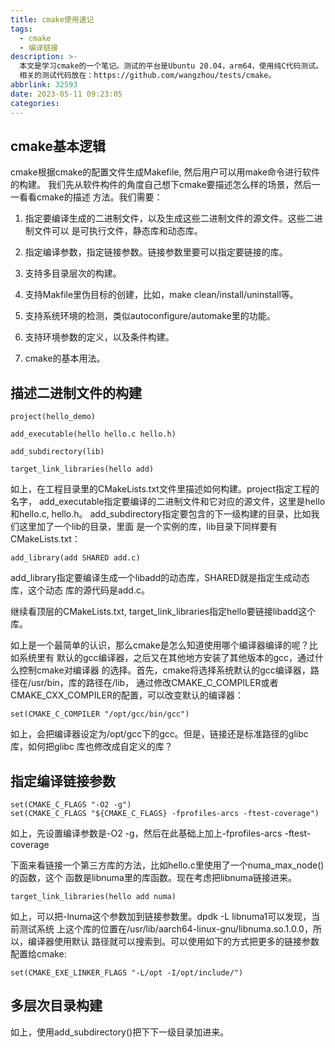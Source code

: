 ```yaml
---
title: cmake使用速记
tags:
  - cmake
  - 编译链接
description: >-
  本文是学习cmake的一个笔记。测试的平台是Ubuntu 20.04，arm64，使用纯C代码测试。
  相关的测试代码放在：https://github.com/wangzhou/tests/cmake。
abbrlink: 32593
date: 2023-05-11 09:23:05
categories:
---
```



cmake基本逻辑
-------------

cmake根据cmake的配置文件生成Makefile, 然后用户可以用make命令进行软件的构建。
我们先从软件构件的角度自己想下cmake要描述怎么样的场景，然后一一看看cmake的描述
方法。我们需要：

1. 指定要编译生成的二进制文件，以及生成这些二进制文件的源文件。这些二进制文件可以
   是可执行文件，静态库和动态库。

2. 指定编译参数，指定链接参数。链接参数里要可以指定要链接的库。

3. 支持多目录层次的构建。

4. 支持Makfile里伪目标的创建，比如，make clean/install/uninstall等。

5. 支持系统环境的检测，类似autoconfigure/automake里的功能。

6. 支持环境参数的定义，以及条件构建。

7. cmake的基本用法。

描述二进制文件的构建
--------------------
```
project(hello_demo)

add_executable(hello hello.c hello.h)

add_subdirectory(lib)

target_link_libraries(hello add)
```
如上，在工程目录里的CMakeLists.txt文件里描述如何构建。project指定工程的名字，
add_executable指定要编译的二进制文件和它对应的源文件，这里是hello和hello.c, hello.h。
add_subdirectory指定要包含的下一级构建的目录，比如我们这里加了一个lib的目录，里面
是一个实例的库，lib目录下同样要有CMakeLists.txt：
```
add_library(add SHARED add.c)
```
add_library指定要编译生成一个libadd的动态库，SHARED就是指定生成动态库，这个动态
库的源代码是add.c。

继续看顶层的CMakeLists.txt, target_link_libraries指定hello要链接libadd这个库。

如上是一个最简单的认识，那么cmake是怎么知道使用哪个编译器编译的呢？比如系统里有
默认的gcc编译器，之后又在其他地方安装了其他版本的gcc，通过什么控制cmake对编译器
的选择。首先，cmake将选择系统默认的gcc编译器，路径在/usr/bin，库的路径在/lib，
通过修改CMAKE_C_COMPILER或者CMAKE_CXX_COMPILER的配置，可以改变默认的编译器：
```
set(CMAKE_C_COMPILER "/opt/gcc/bin/gcc")
```
如上，会把编译器设定为/opt/gcc下的gcc。但是，链接还是标准路径的glibc库，如何把glibc
库也修改成自定义的库？

指定编译链接参数
----------------
```
set(CMAKE_C_FLAGS "-O2 -g")
set(CMAKE_C_FLAGS "${CMAKE_C_FLAGS} -fprofiles-arcs -ftest-coverage")
```
如上，先设置编译参数是-O2 -g，然后在此基础上加上-fprofiles-arcs -ftest-coverage

下面来看链接一个第三方库的方法，比如hello.c里使用了一个numa_max_node()的函数，这个
函数是libnuma里的库函数。现在考虑把libnuma链接进来。
```
target_link_libraries(hello add numa)
```
如上，可以把-lnuma这个参数加到链接参数里。dpdk -L libnuma1可以发现，当前测试系统
上这个库的位置在/usr/lib/aarch64-linux-gnu/libnuma.so.1.0.0，所以，编译器使用默认
路径就可以搜索到。可以使用如下的方式把更多的链接参数配置给cmake:
```
set(CMAKE_EXE_LINKER_FLAGS "-L/opt -I/opt/include/")
```

多层次目录构建
--------------

如上，使用add_subdirectory()把下下一级目录加进来。
